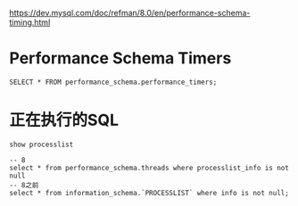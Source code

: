 
https://dev.mysql.com/doc/refman/8.0/en/performance-schema-timing.html

# Performance Schema Timers
```
SELECT * FROM performance_schema.performance_timers;

```

# 正在执行的SQL
```
show processlist

-- 8
select * from performance_schema.threads where processlist_info is not null
-- 8之前
select * from information_schema.`PROCESSLIST` where info is not null;

```




